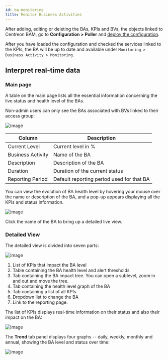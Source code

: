 ```yaml
---
id: ba-monitoring
title: Monitor Business Activities
---
```


After adding, editing or deleting the BAs, KPIs and BVs, the objects
linked to Centreon BAM, go to **Configuration > Poller** and [deploy the configuration](../monitoring/monitoring-servers/deploying-a-configuration.md).

After you have loaded the configuration and checked the services linked to the
KPIs, the BA will be up to date and available under
`Monitoring > Business Activity > Monitoring`.

## Interpret real-time data

### Main page

A table on the main page lists all the essential information concerning
the live status and health level of the BAs.

Non-admin users can only see the BAs associated with BVs linked to their
access group:

![image](../assets/service-mapping/guide/mon_ba_list.png)

| Column            | Description                               |
| ----------------- | ----------------------------------------- |
| Current Level     | Current level in %                        |
| Business Activity | Name of the BA                            |
| Description       | Description of the BA                     |
| Duration          | Duration of the current status            |
| Reporting Period  | Default reporting period used for that BA |

You can view the evolution of BA health level by hovering your mouse over
the name or description of the BA, and a pop-up appears displaying all the KPIs
and status information.

![image](../assets/service-mapping/guide/mon_mouse_over.png)

Click the name of the BA to bring up a detailed live view.

### Detailed View

The detailed view is divided into seven parts:

![image](../assets/service-mapping/guide/mon_detailed.png)

1.  List of KPIs that impact the BA level
2.  Table containing the BA health level and alert thresholds
3.  Tab containing the BA impact tree. You can open a sublevel, zoom in
    and out and move the tree.
4.  Tab containing the health level graph of the BA
5.  Tab containing a list of all KPIs.
6.  Dropdown list to change the BA
7.  Link to the reporting page.

The list of KPIs displays real-time information on their status and also their
impact on the BA:

![image](../assets/service-mapping/guide/mon_kpi_list.png)

The **Trend** tab panel displays four graphs -- daily, weekly, monthly and
annual, showing the BA level and status over time:

![image](../assets/service-mapping/guide/mon_trend.png)
